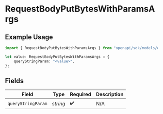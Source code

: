 # RequestBodyPutBytesWithParamsArgs

## Example Usage

```typescript
import { RequestBodyPutBytesWithParamsArgs } from "openapi/sdk/models/operations";

let value: RequestBodyPutBytesWithParamsArgs = {
    queryStringParam: "<value>",
};
```

## Fields

| Field              | Type               | Required           | Description        |
| ------------------ | ------------------ | ------------------ | ------------------ |
| `queryStringParam` | *string*           | :heavy_check_mark: | N/A                |